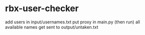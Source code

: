 # rbx-user-checker

add users in input/usernames.txt
put proxy in main.py (then run)
all available names get sent to output/untaken.txt
